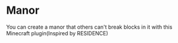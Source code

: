 # Manor
You can create a manor that others can't break blocks in it with this Minecraft plugin(Inspired by RESIDENCE)
